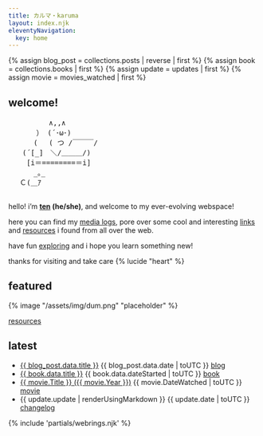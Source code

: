 ```yaml
---
title: カルマ・karuma
layout: index.njk
eleventyNavigation:
  key: home
---
```


{% assign blog_post = collections.posts | reverse | first %}
{% assign book = collections.books | first %}
{% assign update = updates | first %}
{% assign movie = movies_watched | first %}

<section class="cards">
  <div class="size-m welcome">
    <h2>welcome!</h2>
<pre class="ascii">
　　　 　  ∧,,∧
　　　　） (´･ω･) 　 　 　 　
　　　 (　 ( つ /￣￣￣/　
　　(´[_]　＼/＿＿＿/)
　　 [i＝========＝i]
　　　 _｡_　 　
　 Ｃ(＿ｱ

</pre>
    
hello! i’m **[ten](/about) (he/she)**, and welcome to my ever-evolving webspace!

here you can find my [media logs](/logs), pore over some cool and interesting [links](/links) and [resources](/resources) i found from all over the web.

have fun [exploring](/sitemap) and i hope you learn something new!

thanks for visiting and take care {% lucide "heart" %}

  </div>
  <div class="featured">
    <h2>featured</h2>
    {% image "/assets/img/dum.png" "placeholder" %}
    <p><a href="/resources" class="link">resources</a></p>
  </div>
  <div class="latest">
    <h2>latest</h2>
    <ul class="card-list">
      <li class="card-item">
        <span class="title"><a href="{{ blog_post.url }}">{{ blog_post.data.title }}</a></span>
        <span class="date">{{ blog_post.data.date | toUTC }}</span>
        <span class="category"><a href="/blog">blog</a></span>
      </li>
      <li class="card-item">
        <span class="title"><a href="{{ book.url }}">{{ book.data.title }}</a></span>
        <span class="date">{{ book.data.dateStarted | toUTC }}</span>
        <span class="category"><a href="/logs/books/">book</a></span>
      </li>
      <li class="card-item">
        <span class="title"><a href="/logs/movies">{{ movie.Title }} ({{ movie.Year }})</a></span>
        <span class="date">{{ movie.DateWatched | toUTC }}</span>
        <span class="category"><a href="/logs/movies/">movie</a></span>
      </li>
      <li class="card-item">
        <span class="title update">{{ update.update | renderUsingMarkdown }}</span>
        <span class="date">{{ update.date | toUTC }}</span>
        <span class="category"><a href="/changelog">changelog</a></span>
      </li>
    </ul>
  </div>
  <div class="webring-container">
  {% include 'partials/webrings.njk' %}
  </div>
</section>